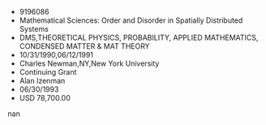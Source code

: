 
* 9196086
* Mathematical Sciences: Order and Disorder in Spatially Distributed Systems
* DMS,THEORETICAL PHYSICS, PROBABILITY, APPLIED MATHEMATICS, CONDENSED MATTER & MAT THEORY
* 10/31/1990,06/12/1991
* Charles Newman,NY,New York University
* Continuing Grant
* Alan Izenman
* 06/30/1993
* USD 78,700.00

nan
